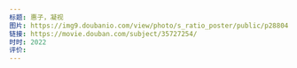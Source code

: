 ```yaml
---
标题: 惠子，凝视
图片: https://img9.doubanio.com/view/photo/s_ratio_poster/public/p2880417435.webp
链接: https://movie.douban.com/subject/35727254/
时时: 2022
评价:
---
```


